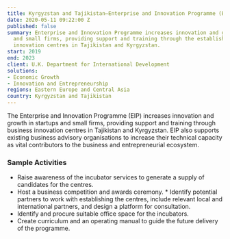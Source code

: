 ```yaml
---
title: Kyrgyzstan and Tajikistan—Enterprise and Innovation Programme (EIP)
date: 2020-05-11 09:22:00 Z
published: false
summary: Enterprise and Innovation Programme increases innovation and growth in startups
  and small firms, providing support and training through the establishment of business
  innovation centres in Tajikistan and Kyrgyzstan.
start: 2019
end: 2023
client: U.K. Department for International Development
solutions:
- Economic Growth
- Innovation and Entrepreneurship
regions: Eastern Europe and Central Asia
country: Kyrgyzstan and Tajikistan
---
```


The Enterprise and Innovation Programme (EIP) increases innovation and growth in startups and small firms, providing support and training through business innovation centres in Tajikistan and Kyrgyzstan. EIP also supports existing business advisory organisations to increase their technical capacity as vital contributors to the business and entrepreneurial ecosystem.

### Sample Activities

* Raise awareness of the incubator services to generate a supply of candidates for the centres. 
* Host a business competition and awards ceremony. * Identify potential partners to work with establishing the centres, include relevant local and international partners, and design a platform for consultation.
* Identify and procure suitable office space for the incubators. 
* Create curriculum and an operating manual to guide the future delivery of the programme.